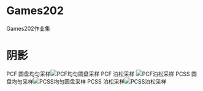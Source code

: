 # Games202
Games202作业集

# 阴影
PCF 圆盘均匀采样![PCF均匀圆盘采样](https://user-images.githubusercontent.com/35196094/157432318-1b779133-eec1-4237-829f-489185130304.png)
PCF 泊松采样 ![PCF泊松采样](https://user-images.githubusercontent.com/35196094/157432344-e6f85d89-cb35-40c4-96df-75805d68d91e.png)
PCSS 圆盘均匀采样![PCSS均匀圆盘采样](https://user-images.githubusercontent.com/35196094/157432403-6601f2ea-1054-43ff-9000-d99d33d4a1ae.png)
PCSS 泊松采样![PCSS泊松采样](https://user-images.githubusercontent.com/35196094/157432437-99769095-b120-4dcd-aea0-54cc60ef84dd.png)
